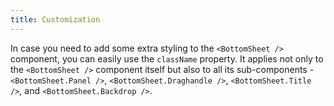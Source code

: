 ```yaml
---
title: Customization
---
```


In case you need to add some extra styling to the `<BottomSheet />` component, you can easily use the `className` property. It applies not only to the `<BottomSheet />` component itself but also to all its sub-components - `<BottomSheet.Panel />`, `<BottomSheet.Draghandle />`, `<BottomSheet.Title />`, and `<BottomSheet.Backdrop />`.
